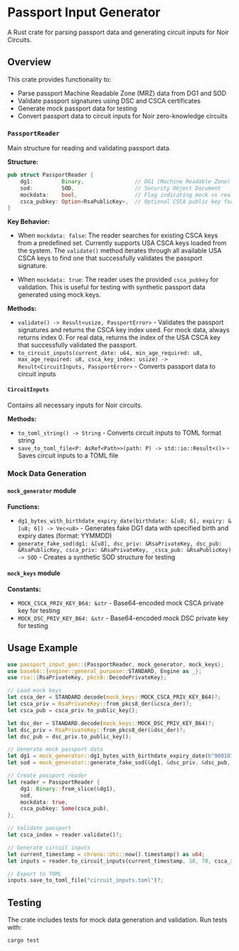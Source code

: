 # Passport Input Generator

A Rust crate for parsing passport data and generating circuit inputs for Noir Circuits.

## Overview

This crate provides functionality to:

- Parse passport Machine Readable Zone (MRZ) data from DG1 and SOD
- Validate passport signatures using DSC and CSCA certificates
- Generate mock passport data for testing
- Convert passport data to circuit inputs for Noir zero-knowledge circuits

### `PassportReader`

Main structure for reading and validating passport data.

**Structure:**

```rust
pub struct PassportReader {
    dg1:         Binary,                // DG1 (Machine Readable Zone) data
    sod:         SOD,                   // Security Object Document
    mockdata:    bool,                  // Flag indicating mock vs real passport data
    csca_pubkey: Option<RsaPublicKey>,  // Optional CSCA public key for mock data
}
```

**Key Behavior:**

- When `mockdata: false`: The reader searches for existing CSCA keys from a predefined set. Currently supports USA CSCA keys loaded from the system. The `validate()` method iterates through all available USA CSCA keys to find one that successfully validates the passport signature.

- When `mockdata: true`: The reader uses the provided `csca_pubkey` for validation. This is useful for testing with synthetic passport data generated using mock keys.

**Methods:**

- `validate() -> Result<usize, PassportError>` - Validates the passport signatures and returns the CSCA key index used. For mock data, always returns index 0. For real data, returns the index of the USA CSCA key that successfully validated the passport.
- `to_circuit_inputs(current_date: u64, min_age_required: u8, max_age_required: u8, csca_key_index: usize) -> Result<CircuitInputs, PassportError>` - Converts passport data to circuit inputs

#### `CircuitInputs`

Contains all necessary inputs for Noir circuits.

**Methods:**

- `to_toml_string() -> String` - Converts circuit inputs to TOML format string
- `save_to_toml_file<P: AsRef<Path>>(path: P) -> std::io::Result<()>` - Saves circuit inputs to a TOML file

### Mock Data Generation

#### `mock_generator` module

**Functions:**

- `dg1_bytes_with_birthdate_expiry_date(birthdate: &[u8; 6], expiry: &[u8; 6]) -> Vec<u8>` - Generates fake DG1 data with specified birth and expiry dates (format: YYMMDD)
- `generate_fake_sod(dg1: &[u8], dsc_priv: &RsaPrivateKey, dsc_pub: &RsaPublicKey, csca_priv: &RsaPrivateKey, _csca_pub: &RsaPublicKey) -> SOD` - Creates a synthetic SOD structure for testing

#### `mock_keys` module

**Constants:**

- `MOCK_CSCA_PRIV_KEY_B64: &str` - Base64-encoded mock CSCA private key for testing
- `MOCK_DSC_PRIV_KEY_B64: &str` - Base64-encoded mock DSC private key for testing

## Usage Example

```rust
use passport_input_gen::{PassportReader, mock_generator, mock_keys};
use base64::{engine::general_purpose::STANDARD, Engine as _};
use rsa::{RsaPrivateKey, pkcs8::DecodePrivateKey};

// Load mock keys
let csca_der = STANDARD.decode(mock_keys::MOCK_CSCA_PRIV_KEY_B64)?;
let csca_priv = RsaPrivateKey::from_pkcs8_der(&csca_der)?;
let csca_pub = csca_priv.to_public_key();

let dsc_der = STANDARD.decode(mock_keys::MOCK_DSC_PRIV_KEY_B64)?;
let dsc_priv = RsaPrivateKey::from_pkcs8_der(&dsc_der)?;
let dsc_pub = dsc_priv.to_public_key();

// Generate mock passport data
let dg1 = mock_generator::dg1_bytes_with_birthdate_expiry_date(b"900101", b"300101");
let sod = mock_generator::generate_fake_sod(&dg1, &dsc_priv, &dsc_pub, &csca_priv, &csca_pub);

// Create passport reader
let reader = PassportReader {
    dg1: Binary::from_slice(&dg1),
    sod,
    mockdata: true,
    csca_pubkey: Some(csca_pub),
};

// Validate passport
let csca_index = reader.validate()?;

// Generate circuit inputs
let current_timestamp = chrono::Utc::now().timestamp() as u64;
let inputs = reader.to_circuit_inputs(current_timestamp, 18, 70, csca_index)?;

// Export to TOML
inputs.save_to_toml_file("circuit_inputs.toml")?;
```

## Testing

The crate includes tests for mock data generation and validation. Run tests with:

```bash
cargo test
```
